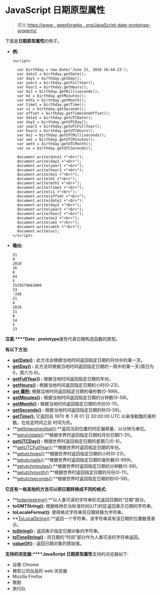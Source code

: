 # JavaScript 日期原型属性

> 原文:[https://www . geesforgeks . org/JavaScript-date-prototype-property/](https://www.geeksforgeeks.org/javascript-date-prototype-property/)

下面是**日期原型属性**的例子。

*   **例:**

    ```
    <script>

      var birthday = new Date('June 21, 2018 16:44:23');
      var date1 = birthday.getDate(); 
      var day1 = birthday.getDay(); 
      var year1 = birthday.getFullYear(); 
      var hour1 = birthday.getHours(); 
      var ms1 = birthday.getMilliseconds(); 
      var m1 = birthday.getMinutes(); 
      var mth1 = birthday.getMonth(); 
      var time1 = birthday.getTime(); 
      var s1 = birthday.getSeconds(); 
      var offset = birthday.getTimezoneOffset(); 
      var date2 = birthday.getUTCDate(); 
      var day2 = birthday.getUTCDay(); 
      var year2 = birthday.getUTCFullYear(); 
      var hour2 = birthday.getUTCHours(); 
      var ms2 = birthday.getUTCMilliseconds();
      var um1 = birthday.getUTCMinutes();
      var umth = birthday.getUTCMonth();
      var us = birthday.getUTCSeconds();

      document.write(date1 +"<br>");
      document.write(day1 +"<br>");
      document.write(year1 +"<br>");
      document.write(hour1 +"<br>");
      document.write(ms1 +"<br>");
      document.write(m1 +"<br>");
      document.write(mth1 +"<br>");
      document.write(time1 +"<br>");
      document.write(s1 +"<br>");
      document.write(offset +"<br>");
      document.write(date2 +"<br>");
      document.write(day2 +"<br>");
      document.write(year2 +"<br>");
      document.write(hour2 +"<br>");
      document.write(ms2 +"<br>");
      document.write(um1 +"<br>");
      document.write(umth +"<br>");
      document.write(us);        
    </script>
    ```

*   **输出:**

    ```
    21
    4
    2018
    16
    0
    44
    5
    1529579663000
    23
    -330
    21
    4
    2018
    11
    0
    14
    5
    23

    ```

**注意:****Date . prototype**属性代表日期构造函数的原型。

**有以下方法:**

*   **[getDate()](https://www.geeksforgeeks.org/javascript-date-getdate-method/) :**
    此方法会根据当地时间返回指定日期的月份中的某一天。
*   **[getDay()](https://www.geeksforgeeks.org/javascript-date-getday-method/) :**
    此方法将根据当地时间返回指定日期的一周中的某一天(周日为 0，周六为 6)。
*   **[getFullYear()](https://www.geeksforgeeks.org/javascript-date-getfullyear-method/) :** 根据当地时间返回指定日期的年份。
*   **[getHours()](https://www.geeksforgeeks.org/javascript-date-gethours-method/) :** 根据当地时间返回指定日期的小时(0-23)。
*   **[get 毫秒:](https://www.geeksforgeeks.org/javascript-date-getmilliseconds-method/)** 根据当地时间返回指定日期的毫秒数(0-999)。
*   **[getMinutes()](https://www.geeksforgeeks.org/javascript-date-getminutes-method/) :** 根据当地时间返回指定日期的分钟数(0-59)。
*   **[getMonth()](https://www.geeksforgeeks.org/javascript-date-getmonth-method/) :** 根据当地时间返回指定日期的月份(0-11)。
*   **[getSeconds()](https://www.geeksforgeeks.org/javascript-date-getseconds-method/) :** 根据当地时间返回指定日期的秒(0-59)。
*   **[getTime():](https://www.geeksforgeeks.org/javascript-date-gettime-method/)** 它返回自 1970 年 1 月 01 日 00:00:00 UTC 以来埃勒馥的毫秒数。在给定时间之前
    时间为负。
*   **[gettimeozneofset()](https://www.geeksforgeeks.org/javascript-date-gettimezoneoffset-method/):**返回当前位置的时区偏移量，以分钟为单位。
*   **[getutctdate()](https://www.geeksforgeeks.org/javascript-date-getutcdate-method/):**根据世界时返回指定日期的月份日期(1-31)。
*   **[getUTCDay()](https://www.geeksforgeeks.org/javascript-date-getutcday-method/) :** 根据世界时返回指定日期的星期几(0-6)。
*   **[getUTCFullYear()](https://www.geeksforgeeks.org/javascript-date-getutcfullyear-method/):**根据世界时返回指定日期的年份。
*   **[getutchows()](https://www.geeksforgeeks.org/javascript-date-getutchours-method/):**根据世界时返回指定日期的小时(0-23)。
*   **[getutcmails()](https://www.geeksforgeeks.org/javascript-date-getutcmilliseconds-method/):**根据世界时返回指定日期的毫秒数(0-999)。
*   **[getutchminutes()](https://www.geeksforgeeks.org/javascript-date-getutcminutes-method/):**根据世界时返回指定日期的分钟数(0-59)。
*   **[getutchmonth()](https://www.geeksforgeeks.org/javascript-date-getutcmonth-method/):**根据世界时返回指定日期的月份(0-11)。
*   **[getutctseconds()](https://www.geeksforgeeks.org/javascript-date-getutcseconds-method/):**根据世界时返回指定日期的秒(0-59)。

**它还有一些其他的方法可以把日期转换成不同的格式:**

*   **[todaytestring()](https://www.geeksforgeeks.org/javascript-date-todatestring-function/):**以人类可读的字符串形式返回日期的“日期”部分。
*   **toGMTString():** 根据格林尼治标准时间(UT)时区返回表示日期的字符串。
*   **toLocaleFormat():** 使用格式字符串将日期转换为字符串。
*   **[ToLocalString()](https://www.geeksforgeeks.org/javascript-date-tolocalestring/):**返回一个字符串，该字符串具有该日期的位置敏感表示。
*   **[toString()](https://www.geeksforgeeks.org/javascript-tostring-function/) :** 返回表示指定日期对象的字符串。
*   **[toTimeString()](https://www.geeksforgeeks.org/javascript-date-totimestring-function/) :** 将日期的“时间”部分作为人类可读的字符串返回。
*   **[valueOf()](https://www.geeksforgeeks.org/javascript-date-valueof-function/) :** 返回日期对象的原始值。

**支持的浏览器:****JavaScript 日期原型属性**支持的浏览器如下:

*   谷歌 Chrome
*   微软公司出品的 web 浏览器
*   Mozilla Firefox
*   歌剧
*   旅行队